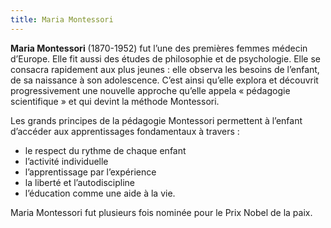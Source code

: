 ```yaml
---
title: Maria Montessori
---
```


**Maria Montessori** (1870-1952) fut l’une des premières femmes médecin d’Europe. Elle fit aussi des études de philosophie et de psychologie. Elle se consacra rapidement aux plus jeunes : elle observa les besoins de l’enfant, de sa naissance à son adolescence. C’est ainsi qu’elle explora et découvrit progressivement une nouvelle approche qu’elle appela « pédagogie scientifique » et qui devint la méthode Montessori.  


Les grands principes de la pédagogie Montessori permettent à l’enfant d’accéder aux apprentissages fondamentaux à travers :      
- le respect du rythme de chaque enfant
- l’activité individuelle
- l’apprentissage par l’expérience
- la liberté et l’autodiscipline
-	l’éducation comme une aide à la vie.  


Maria Montessori fut plusieurs fois nominée pour le Prix Nobel de la paix.  

